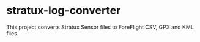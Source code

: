 # stratux-log-converter
This project converts Stratux Sensor files to ForeFlight CSV, GPX and KML files
